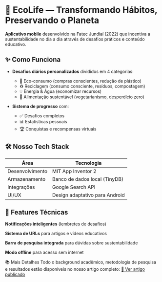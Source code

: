 # 🌱 EcoLife — Transformando Hábitos, Preservando o Planeta
**Aplicativo mobile** desenvolvido na Fatec Jundiaí (2022) que incentiva a sustentabilidade no dia a dia através de desafios práticos e conteúdo educativo.

## ✨ Como Funciona
- **Desafios diários personalizados** divididos em 4 categorias:
  - 🍃 Eco-consumo (compras conscientes, redução de plástico)
  - ♻️ Reciclagem (consumo consciente, resíduos, compostagem)
  - 💡 Energia & Água (economizar recursos)
  - 🥗 Alimentação sustentável (vegetarianismo, desperdício zero)


- **Sistema de progresso** com:
  - ✅ Desafios completos
  - 📊 Estatísticas pessoais
  - 🏆 Conquistas e recompensas virtuais


## 🛠️ Nosso Tech Stack

| Área          | Tecnologia               |
|---------------|--------------------------|
| Desenvolvimento | MIT App Inventor 2       |
| Armazenamento   | Banco de dados local (TinyDB) |
| Integrações    | Google Search API        |
| UI/UX          | Design adaptativo para Android |

## 📲 Features Técnicas

**Notificações inteligentes** (lembretes de desafios)

**Sistema de URLs** para artigos e vídeos educativos

**Barra de pesquisa integrada** para dúvidas sobre sustentabilidade

**Modo offline** para acesso sem internet

📚 Mais Detalhes
Todo o background acadêmico, metodologia de pesquisa e resultados estão disponíveis no nosso artigo completo:
[📄 Ver artigo publicado](artigo1.pdf)
